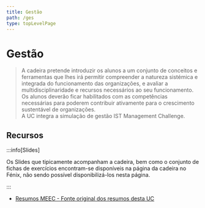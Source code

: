 ```yaml
---
title: Gestão
path: /ges
type: topLevelPage
---
```


# Gestão

> A cadeira pretende introduzir os alunos a um conjunto de conceitos e ferramentas que lhes irá permitir compreender a natureza sistémica e integrada do funcionamento das organizações, e avaliar a multidisciplinaridade e recursos necessários ao seu funcionamento.  
> Os alunos deverão ficar habilitados com as competências necessárias para poderem contribuir ativamente para o crescimento sustentável de organizações.  
> A UC integra a simulação de gestão IST Management Challenge.

## Recursos

:::info[Slides]

Os Slides que tipicamente acompanham a cadeira, bem como o conjunto de fichas de exercícios encontram-se disponíveis na página da cadeira no Fénix, não sendo possível disponibilizá-los nesta página.

:::

- [Resumos MEEC - Fonte original dos resumos desta UC](https://meec.ritacmendes.com/ges/)
